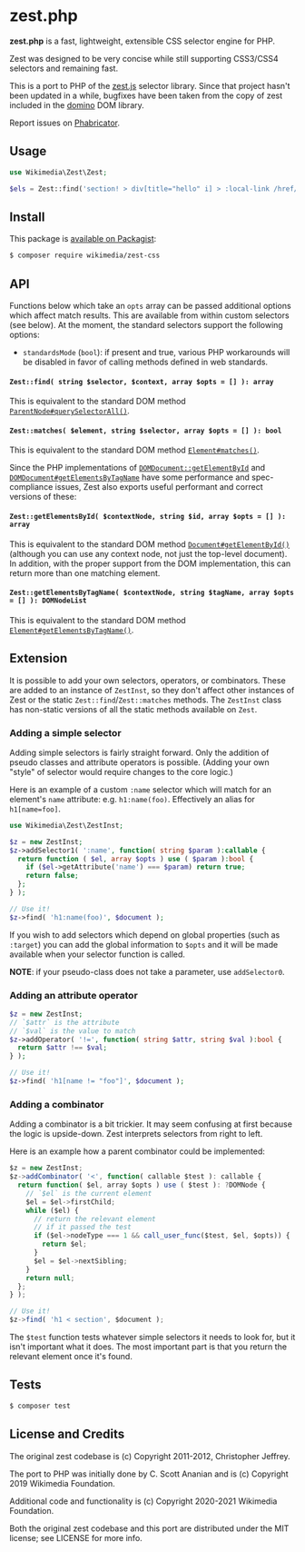 # zest.php

__zest.php__ is a fast, lightweight, extensible CSS selector engine for PHP.

Zest was designed to be very concise while still supporting CSS3/CSS4
selectors and remaining fast.

This is a port to PHP of the [zest.js](https://github.com/chjj/zest)
selector library.  Since that project hasn't been updated in a while,
bugfixes have been taken from the copy of zest included in the
[domino](https://github.com/fgnass/domino/pulls) DOM library.

Report issues on [Phabricator](https://phabricator.wikimedia.org/maniphest/task/edit/form/1/?projects=Parsoid&title=Zest:%20).

## Usage

```php
use Wikimedia\Zest\Zest;

$els = Zest::find('section! > div[title="hello" i] > :local-link /href/ h1', $doc);
```

## Install

This package is [available on Packagist](https://packagist.org/packages/wikimedia/zest-css):

```bash
$ composer require wikimedia/zest-css
```

## API

Functions below which take an `opts` array can be passed additional options
which affect match results.  This are available from within custom selectors
(see below).  At the moment, the standard selectors support the following
options:
* `standardsMode` (`bool`): if present and true, various PHP workarounds
  will be disabled in favor of calling methods defined in web standards.

#### `Zest::find( string $selector, $context, array $opts = [] ): array`</dt>
This is equivalent to the standard
DOM method [`ParentNode#querySelectorAll()`](https://developer.mozilla.org/en-US/docs/Web/API/ParentNode/querySelectorAll).

#### `Zest::matches( $element, string $selector, array $opts = [] ): bool`
This is equivalent to the standard
DOM method [`Element#matches()`](https://developer.mozilla.org/en-US/docs/Web/API/Element/matches).

Since the PHP implementations of
[`DOMDocument::getElementById`](http://php.net/manual/en/domdocument.getelementbyid.php)
and
[`DOMDocument#getElementsByTagName`](http://php.net/manual/en/domdocument.getelementsbytagname.php)
have some performance and spec-compliance issues, Zest also exports useful
performant and correct versions of these:

#### `Zest::getElementsById( $contextNode, string $id, array $opts = [] ): array`
This is equivalent to the standard DOM method
[`Document#getElementById()`](https://developer.mozilla.org/en-US/docs/Web/API/Document/getElementById)
(although you can use any context node, not just the top-level document).
In addition, with the proper support from the DOM implementation, this can
return more than one matching element.

#### `Zest::getElementsByTagName( $contextNode, string $tagName, array $opts = [] ): DOMNodeList`
This is equivalent to the standard DOM method [`Element#getElementsByTagName()`](https://developer.mozilla.org/en-US/docs/Web/API/Element/getElementsByTagName).

## Extension

It is possible to add your own selectors, operators, or combinators.
These are added to an instance of `ZestInst`, so they don't affect other
instances of Zest or the static `Zest::find`/`Zest::matches` methods.
The `ZestInst` class has non-static versions of all the static methods
available on `Zest`.

### Adding a simple selector

Adding simple selectors is fairly straight forward. Only the addition of pseudo
classes and attribute operators is possible. (Adding your own "style" of
selector would require changes to the core logic.)

Here is an example of a custom `:name` selector which will match for an
element's `name` attribute: e.g. `h1:name(foo)`. Effectively an alias
for `h1[name=foo]`.

``` php
use Wikimedia\Zest\ZestInst;

$z = new ZestInst;
$z->addSelector1( ':name', function( string $param ):callable {
  return function ( $el, array $opts ) use ( $param ):bool {
    if ($el->getAttribute('name') === $param) return true;
    return false;
  };
} );

// Use it!
$z->find( 'h1:name(foo)', $document );
```

If you wish to add selectors which depend on global properties (such as
`:target`) you can add the global information to `$opts` and it will be
made available when your selector function is called.

__NOTE__: if your pseudo-class does not take a parameter, use `addSelector0`.

### Adding an attribute operator

``` php
$z = new ZestInst;
// `$attr` is the attribute
// `$val` is the value to match
$z->addOperator( '!=', function( string $attr, string $val ):bool {
  return $attr !== $val;
} );

// Use it!
$z->find( 'h1[name != "foo"]', $document );
```

### Adding a combinator

Adding a combinator is a bit trickier. It may seem confusing at first because
the logic is upside-down. Zest interprets selectors from right to left.

Here is an example how a parent combinator could be implemented:

``` js
$z = new ZestInst;
$z->addCombinator( '<', function( callable $test ): callable {
  return function( $el, array $opts ) use ( $test ): ?DOMNode {
    // `$el` is the current element
    $el = $el->firstChild;
    while ($el) {
      // return the relevant element
      // if it passed the test
      if ($el->nodeType === 1 && call_user_func($test, $el, $opts)) {
        return $el;
      }
      $el = $el->nextSibling;
    }
    return null;
  };
} );

// Use it!
$z->find( 'h1 < section', $document );
```

The `$test` function tests whatever simple selectors it needs to look for, but
it isn't important what it does. The most important part is that you return
the relevant element once it's found.


## Tests

```bash
$ composer test
```

## License and Credits

The original zest codebase is
(c) Copyright 2011-2012, Christopher Jeffrey.

The port to PHP was initially done by C. Scott Ananian and is
(c) Copyright 2019 Wikimedia Foundation.

Additional code and functionality is
(c) Copyright 2020-2021 Wikimedia Foundation.

Both the original zest codebase and this port are distributed under
the MIT license; see LICENSE for more info.
